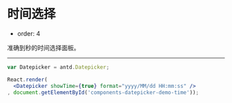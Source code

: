 # 时间选择

- order: 4

准确到秒的时间选择面板。

---

````jsx
var Datepicker = antd.Datepicker;

React.render(
  <Datepicker showTime={true} format="yyyy/MM/dd HH:mm:ss" />
, document.getElementById('components-datepicker-demo-time'));
````

